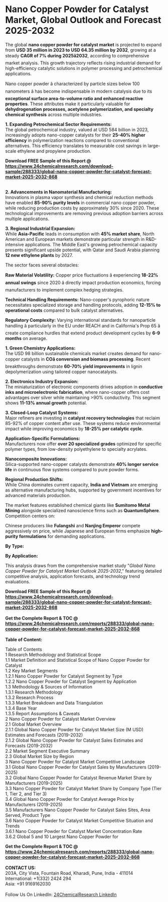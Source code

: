 <h1>Nano Copper Powder for Catalyst Market, Global Outlook and Forecast 2025-2032</h1><p>The global <strong>nano copper powder for catalyst market</strong> is projected to expand from <strong>USD 35 million in 2023 to USD 64.35 million by 2032</strong>, growing at a steady <strong>CAGR of 7% during 2025â2032</strong>, according to comprehensive market analysis. This growth trajectory reflects rising industrial demand for high-efficiency catalytic solutions in polymer processing and petrochemical applications.</p><p>Nano copper powder â characterized by particle sizes below 100 nanometers â has become indispensable in modern catalysis due to its <strong>exceptional surface area-to-volume ratio and enhanced reactive properties</strong>. These attributes make it particularly valuable for <strong>dehydrogenation processes, acetylene polymerization, and specialty chemical synthesis</strong> across multiple industries.</p><p><strong>1. Expanding Petrochemical Sector Requirements:</strong><br>
The global petrochemical industry, valued at USD 584 billion in 2023, increasingly adopts nano-copper catalysts for their <strong>25-40% higher efficiency</strong> in polymerization reactions compared to conventional alternatives. This efficiency translates to measurable cost savings in large-scale ethylene and propylene production.</p><div><b>Download FREE Sample of this Report @ 
            <a href="https://www.24chemicalresearch.com/download-sample/288333/global-nano-copper-powder-for-catalyst-forecast-market-2025-2032-868">
            https://www.24chemicalresearch.com/download-sample/288333/global-nano-copper-powder-for-catalyst-forecast-market-2025-2032-868</a></b></div><br><p><strong>2. Advancements in Nanomaterial Manufacturing:</strong><br>
Innovations in plasma vapor synthesis and chemical reduction methods have enabled <strong>85-90% purity levels</strong> in commercial nano copper powder, while reducing production costs by approximately 30% since 2020. These technological improvements are removing previous adoption barriers across multiple applications.</p><p><strong>3. Regional Industrial Expansion:</strong><br>
While <strong>Asia-Pacific</strong> leads in consumption with <strong>45% market share</strong>, North American and European markets demonstrate particular strength in R&amp;D-intensive applications. The Middle East's growing petrochemical capacity presents significant upside potential, with Qatar and Saudi Arabia planning <strong>12 new ethylene plants</strong> by 2027.</p><p>The sector faces several obstacles:</p><p><strong>Raw Material Volatility:</strong> Copper price fluctuations â experiencing <strong>18-22% annual swings</strong> since 2020 â directly impact production economics, forcing manufacturers to implement complex hedging strategies.</p><p><strong>Technical Handling Requirements:</strong> Nano-copper's pyrophoric nature necessitates specialized storage and handling protocols, adding <strong>12-15% to operational costs</strong> compared to bulk catalyst alternatives.</p><p><strong>Regulatory Complexity:</strong> Varying international standards for nanoparticle handling â particularly in the EU under REACH and in California's Prop 65 â create compliance hurdles that extend product development cycles by <strong>6-9 months</strong> on average.</p><p><strong>1. Green Chemistry Applications:</strong><br>
The USD 98 billion sustainable chemicals market creates demand for nano-copper catalysts in <strong>COâ conversion and biomass processing</strong>. Recent breakthroughs demonstrate <strong>60-70% yield improvements</strong> in lignin depolymerization using tailored copper nanocatalysts.</p><p><strong>2. Electronics Industry Expansion:</strong><br>
The miniaturization of electronic components drives adoption in <strong>conductive inks and microelectronic fabrication</strong>, where nano-copper offers cost advantages over silver while maintaining &gt;90% conductivity. This segment shows <strong>11-13% annual growth</strong> potential.</p><p><strong>3. Closed-Loop Catalyst Systems:</strong><br>
Major refiners are investing in <strong>catalyst recovery technologies</strong> that reclaim 85-92% of copper content after use. These systems reduce environmental impact while improving economics by <strong>18-25% per catalytic cycle</strong>.</p><p><strong>Application-Specific Formulations:</strong><br>
	Manufacturers now offer <strong>over 20 specialized grades</strong> optimized for specific polymer types, from low-density polyethylene to specialty acrylates.</p><p><strong>Nanocomposite Innovations:</strong><br>
	Silica-supported nano-copper catalysts demonstrate <strong>40% longer service life</strong> in continuous flow systems compared to pure powder forms.</p><p><strong>Regional Production Shifts:</strong><br>
	While China dominates current capacity, <strong>India and Vietnam</strong> are emerging as alternative manufacturing hubs, supported by government incentives for advanced materials production.</p><p>The market features established chemical giants like <strong>Sumitomo Metal Mining</strong> alongside specialized nanoscience firms such as <strong>QuantumSphere</strong>. Competition centers on:</p><p>Chinese producers like <strong>Fulangshi</strong> and <strong>Nanjing Emperor</strong> compete aggressively on price, while Japanese and European firms emphasize <strong>high-purity formulations</strong> for demanding applications.</p><p><strong>By Type:</strong></p><p><strong>By Application:</strong></p><p>This analysis draws from the comprehensive market study "<em>Global Nano Copper Powder for Catalyst Market Outlook 2025-2032</em>," featuring detailed competitive analysis, application forecasts, and technology trend evaluations.</p><div><b>Download FREE Sample of this Report @ 
            <a href="https://www.24chemicalresearch.com/download-sample/288333/global-nano-copper-powder-for-catalyst-forecast-market-2025-2032-868">
            https://www.24chemicalresearch.com/download-sample/288333/global-nano-copper-powder-for-catalyst-forecast-market-2025-2032-868</a></b></div><br><div><b>Get the Complete Report & TOC @ 
            <a href="https://www.24chemicalresearch.com/reports/288333/global-nano-copper-powder-for-catalyst-forecast-market-2025-2032-868">
            https://www.24chemicalresearch.com/reports/288333/global-nano-copper-powder-for-catalyst-forecast-market-2025-2032-868</a></b></div><br>
            <b>Table of Content:</b><p>Table of Contents<br />
1 Research Methodology and Statistical Scope<br />
1.1 Market Definition and Statistical Scope of Nano Copper Powder for Catalyst<br />
1.2 Key Market Segments<br />
1.2.1 Nano Copper Powder for Catalyst Segment by Type<br />
1.2.2 Nano Copper Powder for Catalyst Segment by Application<br />
1.3 Methodology & Sources of Information<br />
1.3.1 Research Methodology<br />
1.3.2 Research Process<br />
1.3.3 Market Breakdown and Data Triangulation<br />
1.3.4 Base Year<br />
1.3.5 Report Assumptions & Caveats<br />
2 Nano Copper Powder for Catalyst Market Overview<br />
2.1 Global Market Overview<br />
2.1.1 Global Nano Copper Powder for Catalyst Market Size (M USD) Estimates and Forecasts (2019-2032)<br />
2.1.2 Global Nano Copper Powder for Catalyst Sales Estimates and Forecasts (2019-2032)<br />
2.2 Market Segment Executive Summary<br />
2.3 Global Market Size by Region<br />
3 Nano Copper Powder for Catalyst Market Competitive Landscape<br />
3.1 Global Nano Copper Powder for Catalyst Sales by Manufacturers (2019-2025)<br />
3.2 Global Nano Copper Powder for Catalyst Revenue Market Share by Manufacturers (2019-2025)<br />
3.3 Nano Copper Powder for Catalyst Market Share by Company Type (Tier 1, Tier 2, and Tier 3)<br />
3.4 Global Nano Copper Powder for Catalyst Average Price by Manufacturers (2019-2025)<br />
3.5 Manufacturers Nano Copper Powder for Catalyst Sales Sites, Area Served, Product Type<br />
3.6 Nano Copper Powder for Catalyst Market Competitive Situation and Trends<br />
3.6.1 Nano Copper Powder for Catalyst Market Concentration Rate<br />
3.6.2 Global 5 and 10 Largest Nano Copper Powder for </p><div><b>Get the Complete Report & TOC @ 
            <a href="https://www.24chemicalresearch.com/reports/288333/global-nano-copper-powder-for-catalyst-forecast-market-2025-2032-868">
            https://www.24chemicalresearch.com/reports/288333/global-nano-copper-powder-for-catalyst-forecast-market-2025-2032-868</a></b></div><br><b>CONTACT US:</b><br>
            203A, City Vista, Fountain Road, Kharadi, Pune, India - 411014<br>
            International: +1(332) 2424 294<br>
            Asia: +91 9169162030 <br><br>
            Follow Us On LinkedIn: <a href="https://www.linkedin.com/company/24chemicalresearch/">24ChemicalResearch LinkedIn</a>
